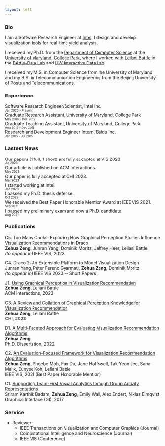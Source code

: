 ```yaml
---
layout: left
---
```


### Bio

I am a Software Research Engineer at <a href="https://www.intel.com/">Intel</a>. I design and develop visualization tools for real-time yield analysis.

I received my Ph.D. from the <a href="https://www.cs.umd.edu/">Department of Computer Science</a> at the <a href="https://www.umd.edu/">University of Maryland, College Park</a>, where I worked with <a href="https://homes.cs.washington.edu/~leibatt/bio.html">Leilani Battle</a> in the <a href="https://battle-data-lab.cs.umd.edu">BAttle-Data Lab</a> and <a href="https://idl.cs.washington.edu/">UW Interactive Data Lab</a>.

I received my M.S. in Computer Science from the University of Maryland and my B.S. in Telecommunication Engineering from the Beijing University of Posts and Telecommunications.

### Experience

Software Research Engineer/Scientist, Intel Inc. <br/>
<sub><sup>Jan 2023 - Present</sup></sub><br/>
Graduate Research Assistant, University of Maryland, College Park <br />
<sub><sup>May 2016 - Dec 2022</sup></sub><br/>
Graduate Teaching Assistant, University of Maryland, College Park <br />
<sub><sup>Aug 2015 - Dec 2019</sup></sub><br/>
Research and Development Engineer Intern, Baidu Inc. <br/>
<sub><sup>Jan 2015 - Jul 2015</sup></sub><br/>

### Lastest News

Our papers (1 full, 1 short) are fully accepted at VIS 2023. <br/>
<sub><sup>Jul 2023</sup></sub><br/>
Our article is published on ACM Interactions. <br/>
<sub><sup>May 2023</sup></sub><br/>
Our paper is fully accepted at CHI 2023. <br/>
<sub><sup>Mar 2023</sup></sub><br/>
I started working at Intel. <br/>
<sub><sup>Jan 2023</sup></sub><br/>
I passed my Ph.D. thesis defense. <br/>
<sub><sup>Oct 2022</sup></sub><br/>
We received the Best Paper Honorable Mention Award at IEEE VIS 2021. <br/>
<sub><sup>Sep 2021</sup></sub><br/>
I passed my preliminary exam and now a Ph.D. candidate. <br/>
<sub><sup>Aug 2021</sup></sub><br/>

### Publications

C5. Too Many Cooks: Exploring How Graphical Perception Studies Influence Visualization Recommendations in Draco <br/>
<strong>Zehua Zeng</strong>, Junran Yang, Dominik Moritz, Jeffrey Heer, Leilani Battle <br/>
<i>(to appear in)</i> IEEE VIS, 2023

C4. Draco 2: An Extensible Platform to Model Visualization Design <br/>
Junran Yang, Péter Ferenc Gyarmati, <strong>Zehua Zeng</strong>, Dominik Moritz <br/>
<i>(to appear in)</i> IEEE VIS 2023 -- Short Papers

J1. <a href="https://dl.acm.org/doi/10.1145/3588744">Using Graphical Perception in Visualization Recommendation</a> <br/>
<strong>Zehua Zeng</strong>, Leilani Battle <br/>
ACM Interactions, 2023

C3. <a href="https://dl.acm.org/doi/10.1145/3544548.3581349">A Review and Collation of Graphical Perception Knowledge for Visualization Recommendation</a> <br/>
<strong>Zehua Zeng</strong>, Leilani Battle <br/>
CHI, 2023

D1. <a href="http://hdl.handle.net/1903/29678">A Multi-Faceted Approach for Evaluating Visualization Recommendation Algorithms</a> <br/>
<strong>Zehua Zeng</strong> <br/>
Ph.D. Dissertation, 2022

C2. <a href="https://ieeexplore.ieee.org/document/9552925">An Evaluation-Focused Framework for Visualization Recommendation Algorithms</a> <br/>
<strong>Zehua Zeng</strong>, Phoebe Moh, Fan Du, Jane Hoffswell, Tak Yeon Lee, Sana Malik, Eunyee Koh, Leilani Battle <br/>
IEEE VIS, 2021 (Best Paper Honorable Mention)

C1. <a href="https://graphicsinterface.org/proceedings/gi2017/gi2017-26/">Supporting Team-First Visual Analytics through Group Activity Representations</a> <br/>
Sriram Karthik Badam, <strong>Zehua Zeng</strong>, Emily Wall, Alex Endert, Niklas Elmqvist <br/>
Graphics Interface (GI), 2017

### Service

- Reviewer:
  - IEEE Transactions on Visualization and Computer Graphics (Journal)
  - Computational Intelligence and Neuroscience (Journal)
  - IEEE VIS (Conference)
